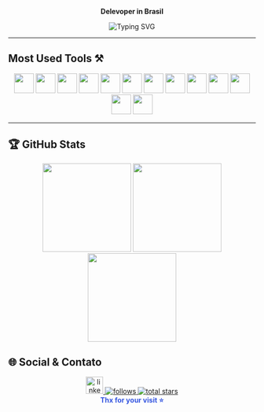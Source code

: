 
  <p align="center">
    <b>Delevoper in Brasil</b>
  </p>
</div>



<div align="center">
  <img src="https://readme-typing-svg.demolab.com?font=Montserrat&size=24&pause=1000&color=3556E0&center=true&vCenter=true&width=450&lines=Bem-vindo+ao+meu+GitHub!;Desenvolvimento+Web+e+Mobile;Open+Source+Lover;Sempre+aprendendo+e+criando" alt="Typing SVG" />
</div>

---

## Most Used Tools ⚒️

<div align="center">
  <img src="https://cdn.jsdelivr.net/gh/devicons/devicon/icons/react/react-original.svg" width="40" />
  <img src="https://cdn.jsdelivr.net/gh/devicons/devicon/icons/nodejs/nodejs-original.svg" width="40" />
  <img src="https://cdn.jsdelivr.net/gh/devicons/devicon/icons/python/python-plain.svg" width="40" />
  <img src="https://cdn.jsdelivr.net/gh/devicons/devicon/icons/mysql/mysql-original.svg" width="40" />
  <img src="https://cdn.jsdelivr.net/gh/devicons/devicon/icons/php/php-original.svg" width="40" />
  <img src="https://cdn.jsdelivr.net/gh/devicons/devicon/icons/html5/html5-plain.svg" width="40" />
  <img src="https://cdn.jsdelivr.net/gh/devicons/devicon/icons/css3/css3-plain.svg" width="40" />
  <img src="https://cdn.jsdelivr.net/gh/devicons/devicon/icons/javascript/javascript-plain.svg" width="40" />
  <img src="https://cdn.jsdelivr.net/gh/devicons/devicon/icons/github/github-original.svg" width="40" />
  <img src="https://cdn.jsdelivr.net/gh/devicons/devicon/icons/git/git-original.svg" width="40" />
  <img src="https://cdn.jsdelivr.net/gh/devicons/devicon/icons/linux/linux-original.svg" width="40" />
  <img src="https://cdn.jsdelivr.net/gh/devicons/devicon/icons/dart/dart-original.svg" width="40" />
  <img src="https://cdn.jsdelivr.net/gh/devicons/devicon/icons/flutter/flutter-original.svg" width="40" />
</div>

---

## 🏆 GitHub Stats

<div align="center">
  <img height="180em" src="https://github-readme-stats.vercel.app/api?username=miguel-zacharias&theme=radical&show_icons=true&hide_border=false&count_private=true"/>
  <img height="180em" src="https://github-readme-streak-stats.herokuapp.com/?user=miguel-zacharias&theme=radical&hide_border=false"/>
  <img height="180em" src="https://github-readme-stats.vercel.app/api/top-langs/?username=miguel-zacharias&theme=radical&show_icons=true&hide_border=false&layout=compact"/>
</div>

## 🌐 Social & Contato

<div align="center">
  <a href="https://www.linkedin.com/in/miguel-zacharias" target="_blank">
    <img src="https://img.shields.io/static/v1?message=LinkedIn&logo=linkedin&label=&color=3556E0&logoColor=white&labelColor=&style=for-the-badge" height="35" alt="linkedin logo"  />
  </a>
  <a href="https://github.com/miguel-zacharias?tab=followers">
    <img alt="follows" title="Follow me on Github" src="https://custom-icon-badges.demolab.com/github/followers/miguel-zacharias?color=3556E0&labelColor=23232b&style=for-the-badge&logo=person-add&label=Follow&logoColor=white"/>
  </a>
  <a href="https://github.com/miguel-zacharias?tab=repositories&sort=stargazers">
    <img alt="total stars" title="Total stars on GitHub" src="https://custom-icon-badges.demolab.com/github/stars/miguel-zacharias?color=55960c&style=for-the-badge&labelColor=23232b&logo=star"/>
  </a>
</div>

<div align="center">
  <b style="color:#3556e0;">Thx for your visit ⭐️</b>
</div>
